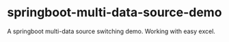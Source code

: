 # springboot-multi-data-source-demo
A springboot multi-data source switching demo. Working with easy excel.
